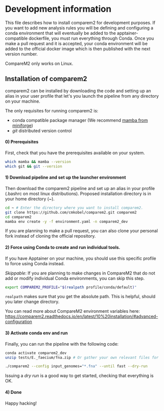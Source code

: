 # Development information

This file describes how to install comparem2 for development purposes. If you want to add new analysis rules you will be defining and configuring a conda environment that will eventually be added to the apptainer-compatible dockerfile, you must run everything through Conda. Once you make a pull request and it is accepted, your conda environment will be added to the official docker image which is then published with the next version number.

CompareM2 only works on Linux.

## Installation of comparem2

comparem2 can be installed by downloading the code and setting up an alias in your user profile that let's you launch the pipeline from any directory on your machine.

The only requisites for running comparem2 is:
  - conda compatible package manager (We recommend [mamba from miniforge](https://github.com/conda-forge/miniforge#install))
  - *git* distributed version control

#### 0) Prerequisites

First, check that you have the prerequisites available on your system. 

```bash
which mamba && mamba --version
which git && git --version
```

#### 1) Download pipeline and set up the launcher environment

Then download the comparem2 pipeline and set up an alias in your profile (.bashrc on most linux distributions). Proposed installation directory is in your home directory (\~).

```bash
cd ~ # Enter the directory where you want to install comparem2.
git clone https://github.com/cmkobel/comparem2.git comparem2
cd comparem2
mamba env create -y -f environment.yaml -n comparem2_dev

```

If you are planning to make a pull request, you can also clone your personal fork instead of cloning the official repository.

#### 2) Force using Conda to create and run individual tools.

If you have Apptainer on your machine, you should use this specific profile to force using Conda instead.

_Skippable_: If you are planning to make changes in CompareM2 that do not add or modify individual Conda environments, you can skip this step.

```bash
export COMPAREM2_PROFILE="$(realpath profile/conda/default)"

```

`realpath` makes sure that you get the absolute path. This is helpful, should you later change directory.

You can read more about CompareM2 environment variables here: https://comparem2.readthedocs.io/en/latest/10%20installation/#advanced-configuration

#### 3) Activate conda env and run

Finally, you can run the pipeline with the following code:
```bash
conda activate comparem2_dev
unzip tests/E._faecium/fna.zip # Or gather your own relevant files for testing.

./comparem2 --config input_genomes="*.fna" --until fast --dry-run

```

Issuing a _dry run_ is a good way to get started, checking that everything is OK.

#### 4) Done

Happy hacking!


